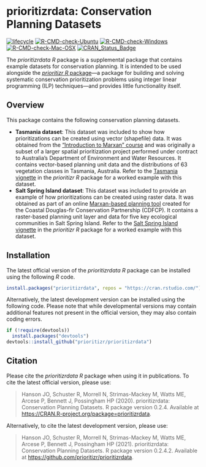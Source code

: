 
<!--- README.md is generated from README.Rmd. Please edit that file -->

# prioritizrdata: Conservation Planning Datasets

[![lifecycle](https://img.shields.io/badge/Lifecycle-stable-brightgreen.svg)](https://www.tidyverse.org/lifecycle/#stable)
[![R-CMD-check-Ubuntu](https://img.shields.io/github/workflow/status/prioritizr/prioritizrdata/Ubuntu/master.svg?label=Ubuntu)](https://github.com/prioritizr/prioritizrdata/actions)
[![R-CMD-check-Windows](https://img.shields.io/github/workflow/status/prioritizr/prioritizrdata/Windows/master.svg?label=Windows)](https://github.com/prioritizr/prioritizrdata/actions)
[![R-CMD-check-Mac-OSX](https://img.shields.io/github/workflow/status/prioritizr/prioritizrdata/Mac%20OSX/master.svg?label=Mac%20OSX)](https://github.com/prioritizr/prioritizrdata/actions)
[![CRAN\_Status\_Badge](http://www.r-pkg.org/badges/version/prioritizrdata)](https://CRAN.R-project.org/package=prioritizrdata)

The *prioritizrdata R* package is a supplemental package that contains
example datasets for conservation planning. It is intended to be used
alongside the [*prioritizr R* package](https://prioritizr.net)—a package
for building and solving systematic conservation prioritization problems
using integer linear programming (ILP) techniques—and provides little
functionality itself.

## Overview

This package contains the following conservation planning datasets.

-   **Tasmania dataset**: This dataset was included to show how
    prioritizations can be created using vector (shapefile) data. It was
    obtained from the [“Introduction to Marxan”
    course](https://marxansolutions.org/) and was originally a subset of
    a larger spatial prioritization project performed under contract to
    Australia’s Department of Environment and Water Resources. It
    contains vector-based planning unit data and the distributions of 63
    vegetation classes in Tasmania, Australia. Refer to the [Tasmania
    vignette](https://prioritizr.net/articles/tasmania.html) in the
    *prioritizr R* package for a worked example with this dataset.
-   **Salt Spring Island dataset**: This dataset was included to provide
    an example of how prioritizations can be created using raster data.
    It was obtained as part of an online [Marxan-based planning
    tool](https://arcese.forestry.ubc.ca/marxan-tool/) created for the
    Coastal Douglas-fir Conservation Partnership (CDFCP). It contains a
    raster-based planning unit layer and data for five key ecological
    communities in Salt Spring Island. Refer to the [Salt Spring Island
    vignette](https://prioritizr.net/articles/saltspring.html) in the
    *prioritizr R* package for a worked example with this dataset.

## Installation

The latest official version of the *prioritizrdata R* package can be
installed using the following *R* code.

``` r
install.packages("prioritizrdata", repos = "https://cran.rstudio.com/")
```

Alternatively, the latest development version can be installed using the
following code. Please note that while developmental versions may
contain additional features not present in the official version, they
may also contain coding errors.

``` r
if (!require(devtools))
  install.packages("devtools")
devtools::install_github("prioritizr/prioritizrdata")
```

## Citation

Please cite the *prioritizrdata R* package when using it in
publications. To cite the latest official version, please use:

> Hanson JO, Schuster R, Morrell N, Strimas-Mackey M, Watts ME, Arcese
> P, Bennett J, Possingham HP (2020). prioritizrdata: Conservation
> Planning Datasets. R package version 0.2.4. Available at
> <https://CRAN.R-project.org/package=prioritizrdata>.

Alternatively, to cite the latest development version, please use:

> Hanson JO, Schuster R, Morrell N, Strimas-Mackey M, Watts ME, Arcese
> P, Bennett J, Possingham HP (2021). prioritizrdata: Conservation
> Planning Datasets. R package version 0.2.4.2. Available at
> <https://github.com/prioritizr/prioritizrdata>.
